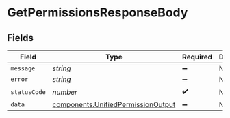 # GetPermissionsResponseBody


## Fields

| Field                                                                                    | Type                                                                                     | Required                                                                                 | Description                                                                              |
| ---------------------------------------------------------------------------------------- | ---------------------------------------------------------------------------------------- | ---------------------------------------------------------------------------------------- | ---------------------------------------------------------------------------------------- |
| `message`                                                                                | *string*                                                                                 | :heavy_minus_sign:                                                                       | N/A                                                                                      |
| `error`                                                                                  | *string*                                                                                 | :heavy_minus_sign:                                                                       | N/A                                                                                      |
| `statusCode`                                                                             | *number*                                                                                 | :heavy_check_mark:                                                                       | N/A                                                                                      |
| `data`                                                                                   | [components.UnifiedPermissionOutput](../../models/components/unifiedpermissionoutput.md) | :heavy_minus_sign:                                                                       | N/A                                                                                      |